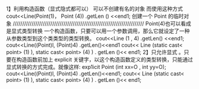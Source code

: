 1】利用构造函数（显式隐式都可以）
可以不创建有名的对象
而使用这种方式
cout<<Line(Point(1)， Point (4)) .getLen () <<end1; 
创建一个 Point 的临时对象
//////////////////////////////////////////////////////////////////////
Point(4)也可以看成是显式类型转换
一个构造函数，只要可以用一个参数调用，那么它就设定了一种从参数类型到这个类类型的类型转换。
cout<<Line (1 , 4) .getLen() <<end1;
cout<<Line((Point)l, (Point)4) .getLen()<<end1
cout<< Line (static cast< point> (1) ), static cast< point> (4) ) . getLen ()<< end1;
2】只允许显式
。只要在构造函数前加上 explicit 关键字，以这个构造函数定义的类型转换，只能通过显式转换的方式完成。就像这样:
exp1icit Point (int xx=O , int yy=O);
cout<<Line((Point)l, (Point)4) .getLen()<<end1;
cout<< Line (static cast< point> (1) ), static cast< point> (4) ) . getLen ()<< end1;

